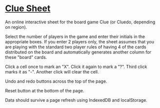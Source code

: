 # [Clue Sheet](https://cluesheet.pana.moe)

An online interactive sheet for the board game Clue (or Cluedo, depending on region).

Select the number of players in the game and enter their initials in the appropriate boxes.
If you enter 2 players only, the sheet assumes that you are playing with the standard two player rules of having 4 of the cards distributed on the board and automatically generates another column for these "board" cards.

Click a cell once to mark an "X".
Click it again to mark a "?".
Third click marks it as "-".
Another click will clear the cell.

Undo and redo buttons across the top of the page.

Reset button at the bottom of the page.

Data should survive a page refresh using IndexedDB and localStorage.
